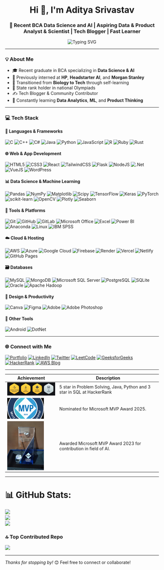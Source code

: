 <h1 align="center">Hi 👋, I'm Aditya Srivastav</h1>
<h3 align="center">🚀 Recent BCA Data Science and AI | Aspiring Data & Product Analyst & Scientist | Tech Blogger | Fast Learner</h3>

<p align="center">
  <img src="https://readme-typing-svg.herokuapp.com?font=Fira+Code&duration=3000&pause=1000&color=F70000&center=true&vCenter=true&width=440&lines=Exploring+AI+%7C+Product+%7C+Data;Open+to+exciting+opportunities!" alt="Typing SVG" />
</p>

---

### 💡 About Me
- 🎓 Recent graduate in BCA specializing in **Data Science & AI**  
- 💼 Previously interned at **HP**, **Headstarter AI**, and **Morgan Stanley**
- 🧠 Transitioned from **Biology to Tech** through self-learning  
- 🥇 State rank holder in national Olympiads  
- ✍️ Tech Blogger & Community Contributor  
- 🌱 Constantly learning **Data Analytics**, **ML**, and **Product Thinking**

---

### 💻 Tech Stack

#### 🧠 Languages & Frameworks
![C](https://img.shields.io/badge/c-%2300599C.svg?style=plastic&logo=c&logoColor=white)
![C++](https://img.shields.io/badge/c++-%2300599C.svg?style=plastic&logo=c%2B%2B&logoColor=white)
![C#](https://img.shields.io/badge/c%23-%23239120.svg?style=plastic&logo=csharp&logoColor=white)
![Java](https://img.shields.io/badge/java-%23ED8B00.svg?style=plastic&logo=openjdk&logoColor=white)
![Python](https://img.shields.io/badge/python-3670A0?style=plastic&logo=python&logoColor=ffdd54)
![JavaScript](https://img.shields.io/badge/javascript-%23323330.svg?style=plastic&logo=javascript&logoColor=%23F7DF1E)
![R](https://img.shields.io/badge/r-%23276DC3.svg?style=plastic&logo=r&logoColor=white)
![Ruby](https://img.shields.io/badge/ruby-%23CC342D.svg?style=plastic&logo=ruby&logoColor=white)
![Rust](https://img.shields.io/badge/rust-%23000000.svg?style=plastic&logo=rust&logoColor=white)

#### 🌐 Web & App Development
![HTML5](https://img.shields.io/badge/html5-%23E34F26.svg?style=plastic&logo=html5&logoColor=white)
![CSS3](https://img.shields.io/badge/css3-%231572B6.svg?style=plastic&logo=css3&logoColor=white)
![React](https://img.shields.io/badge/react-%2320232a.svg?style=plastic&logo=react&logoColor=%2361DAFB)
![TailwindCSS](https://img.shields.io/badge/tailwindcss-%2338B2AC.svg?style=plastic&logo=tailwind-css&logoColor=white)
![Flask](https://img.shields.io/badge/flask-%23000.svg?style=plastic&logo=flask&logoColor=white)
![NodeJS](https://img.shields.io/badge/node.js-6DA55F?style=plastic&logo=node.js&logoColor=white)
![.Net](https://img.shields.io/badge/.NET-5C2D91?style=plastic&logo=.net&logoColor=white)
![VueJS](https://img.shields.io/badge/vuejs-%234FC08D.svg?style=plastic&logo=vue.js&logoColor=white)
![WordPress](https://img.shields.io/badge/WordPress-%23117AC9.svg?style=plastic&logo=WordPress&logoColor=white)

#### 📊 Data Science & Machine Learning
![Pandas](https://img.shields.io/badge/pandas-%23150458.svg?style=plastic&logo=pandas&logoColor=white)
![NumPy](https://img.shields.io/badge/numpy-%23013243.svg?style=plastic&logo=numpy&logoColor=white)
![Matplotlib](https://img.shields.io/badge/Matplotlib-%23ffffff.svg?style=plastic&logo=Matplotlib&logoColor=black)
![Scipy](https://img.shields.io/badge/SciPy-%230C55A5.svg?style=plastic&logo=scipy&logoColor=%white)
![TensorFlow](https://img.shields.io/badge/TensorFlow-%23FF6F00.svg?style=plastic&logo=TensorFlow&logoColor=white)
![Keras](https://img.shields.io/badge/Keras-%23D00000.svg?style=plastic&logo=Keras&logoColor=white)
![PyTorch](https://img.shields.io/badge/PyTorch-%23EE4C2C.svg?style=plastic&logo=PyTorch&logoColor=white)
![scikit-learn](https://img.shields.io/badge/scikit--learn-%23F7931E.svg?style=plastic&logo=scikit-learn&logoColor=white)
![OpenCV](https://img.shields.io/badge/opencv-%23white.svg?style=plastic&logo=opencv&logoColor=white)
![Plotly](https://img.shields.io/badge/Plotly-%233F4F75.svg?style=plastic&logo=plotly&logoColor=white)
![Seaborn](https://img.shields.io/badge/Seaborn-2F4F4F.svg?style=plastic)

#### 🧰 Tools & Platforms
![Git](https://img.shields.io/badge/git-%23F05033.svg?style=plastic&logo=git&logoColor=white)
![GitHub](https://img.shields.io/badge/github-%23121011.svg?style=plastic&logo=github&logoColor=white)
![GitLab](https://img.shields.io/badge/gitlab-%23181717.svg?style=plastic&logo=gitlab&logoColor=white)
![Microsoft Office](https://img.shields.io/badge/Microsoft_Office-D83B01?style=plastic&logo=microsoft-office&logoColor=white)
![Excel](https://img.shields.io/badge/Excel-217346?style=plastic&logo=microsoft-excel&logoColor=white)
![Power BI](https://img.shields.io/badge/power_bi-F2C811?style=plastic&logo=powerbi&logoColor=black)
![Anaconda](https://img.shields.io/badge/Anaconda-%2344A833.svg?style=plastic&logo=anaconda&logoColor=white)
![Linux](https://img.shields.io/badge/Linux-FCC624?style=plastic&logo=linux&logoColor=black)
![IBM SPSS](https://img.shields.io/badge/SPSS-005DAA.svg?style=plastic)

#### ☁️ Cloud & Hosting
![AWS](https://img.shields.io/badge/AWS-%23FF9900.svg?style=plastic&logo=amazon-aws&logoColor=white)
![Azure](https://img.shields.io/badge/azure-%230072C6.svg?style=plastic&logo=microsoftazure&logoColor=white)
![Google Cloud](https://img.shields.io/badge/GoogleCloud-%234285F4.svg?style=plastic&logo=google-cloud&logoColor=white)
![Firebase](https://img.shields.io/badge/firebase-%23039BE5.svg?style=plastic&logo=firebase)
![Render](https://img.shields.io/badge/Render-%46E3B7.svg?style=plastic&logo=render&logoColor=white)
![Vercel](https://img.shields.io/badge/vercel-%23000000.svg?style=plastic&logo=vercel&logoColor=white)
![Netlify](https://img.shields.io/badge/netlify-%23000000.svg?style=plastic&logo=netlify&logoColor=#00C7B7)
![GitHub Pages](https://img.shields.io/badge/github%20pages-121013?style=plastic&logo=github&logoColor=white)

#### 🗃️ Databases
![MySQL](https://img.shields.io/badge/mysql-4479A1.svg?style=plastic&logo=mysql&logoColor=white)
![MongoDB](https://img.shields.io/badge/MongoDB-%234ea94b.svg?style=plastic&logo=mongodb&logoColor=white)
![Microsoft SQL Server](https://img.shields.io/badge/Microsoft%20SQL%20Server-CC2927?style=plastic&logo=microsoft%20sql%20server&logoColor=white)
![PostgreSQL](https://img.shields.io/badge/PostgreSQL-336791?style=plastic&logo=postgresql&logoColor=white)
![SQLite](https://img.shields.io/badge/sqlite-%2307405e.svg?style=plastic&logo=sqlite&logoColor=white)
![Oracle](https://img.shields.io/badge/Oracle-F80000?style=plastic&logo=oracle&logoColor=white)
![Apache Hadoop](https://img.shields.io/badge/Apache%20Hadoop-66CCFF?style=plastic&logo=apachehadoop&logoColor=black)

#### 🎨 Design & Productivity
![Canva](https://img.shields.io/badge/Canva-%2300C4CC.svg?style=plastic&logo=Canva&logoColor=white)
![Figma](https://img.shields.io/badge/Figma-F24E1E.svg?style=plastic&logo=figma&logoColor=white)
![Adobe](https://img.shields.io/badge/adobe-%23FF0000.svg?style=plastic&logo=adobe&logoColor=white)
![Adobe Photoshop](https://img.shields.io/badge/adobe%20photoshop-%2331A8FF.svg?style=plastic&logo=adobe%20photoshop&logoColor=white)


#### 🧩 Other Tools
![Android](https://img.shields.io/badge/android-%233DDC84.svg?style=plastic&logo=android&logoColor=white)
![DotNet](https://img.shields.io/badge/dotnet-%235C2D91.svg?style=plastic&logo=dotnet&logoColor=white)


---

### 🌐 Connect with Me

[![Portfolio](https://img.shields.io/badge/My%20Portfolio-000?style=for-the-badge&logo=firefox&logoColor=white)](https://adityasrivastav729.github.io/)
[![LinkedIn](https://img.shields.io/badge/LinkedIn-0A66C2?style=for-the-badge&logo=linkedin&logoColor=white)](https://www.linkedin.com/in/adityasrivastav729/)
[![Twitter](https://img.shields.io/badge/Twitter-1DA1F2?style=for-the-badge&logo=twitter&logoColor=white)](https://twitter.com/adityas_729)
[![LeetCode](https://img.shields.io/badge/LeetCode-FFA116?style=for-the-badge&logo=leetcode&logoColor=black)](https://leetcode.com/adityasrivastav729/)
[![GeeksforGeeks](https://img.shields.io/badge/GeeksforGeeks-0F9D58?style=for-the-badge&logo=google&logoColor=white)](https://auth.geeksforgeeks.org/user/adityasrivastav729/)
[![HackerRank](https://img.shields.io/badge/HackerRank-2EC866?style=for-the-badge&logo=hackerrank&logoColor=white)](https://www.hackerrank.com/adityasrivastav729)
[![AWS Blog](https://img.shields.io/badge/AWS%20Community%20Blog-F29111?style=for-the-badge&logo=amazonaws&logoColor=white)](https://community.aws/blogs/author/adityasrivastav729)

---

| Achievement | Description |
|-------------|------------ |
| <img src="https://github.com/AdityaSrivastavDS/AdityaSrivastavDS/blob/main/resources/badge.jpg" width="200"> | 5 star in Problem Solving, Java, Python and 3 star in SQL at HackerRank | |
| <img src="https://github.com/AdityaSrivastavDS/AdityaSrivastavDS/blob/main/resources/mvp.svg" width="120"> | Nominated for Microsoft MVP Award 2025. | |
| <img src="https://github.com/AdityaSrivastavDS/AdityaSrivastavDS/blob/main/resources/mvp.jpg" width="120"> | Awarded Microsoft MVP Award 2023 for contribution in field of AI. | |

---

# 📊 GitHub Stats:
![](https://github-readme-stats.vercel.app/api?username=AdityaSrivastavDS&theme=ambient_gradient&hide_border=false&include_all_commits=true&count_private=true)<br/>
![](https://github-readme-streak-stats.herokuapp.com/?user=AdityaSrivastavDS&theme=ambient_gradient&hide_border=false)<br/>
![](https://github-readme-stats.vercel.app/api/top-langs/?username=AdityaSrivastavDS&theme=ambient_gradient&hide_border=false&include_all_commits=true&count_private=true&layout=compact)

### 🔝 Top Contributed Repo
![](https://github-contributor-stats.vercel.app/api?username=AdityaSrivastavDS&limit=5&theme=dark&combine_all_yearly_contributions=true)

---


_Thanks for stopping by!_ 😊 Feel free to connect or collaborate!

